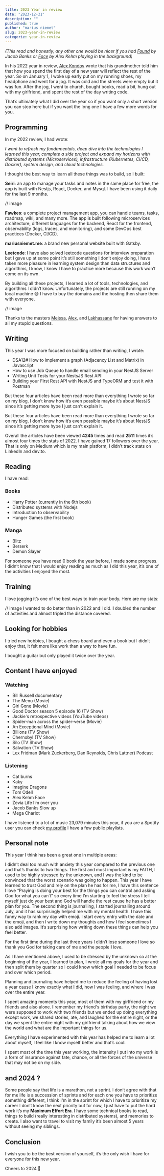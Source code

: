 ```yaml
---
title: 2023 Year in review
date: "2023-12-31"
description: ""
published: true
author: "marius niemet"
slug: 2023-year-in-review
categorie: year-in-review
---
```


_(This read and honestly, any other one would be nicer if you had [Found](https://www.youtube.com/watch?v=zxXum6Szi6I&ab_channel=JacobBanksVEVO) by Jacob Banks or [Face](https://www.youtube.com/watch?v=coTEylUH5Uk&ab_channel=EpidemicIndie) by Alex Kehm playing in the background)_

In his 2022 year in review, [Alex Kondov](https://twitter.com/alexanderkondov) wrote that his grandmother told him that how you spend the first day of a new year will reflect the rest of the year. So on January 1, I woke up early put on my running shoes, my headphone and went for a jog. It was cold and the streets were empty but it was fun. After the jog, I went to church, bought books, read a bit, hung out with my girlfriend, and spent the rest of the day writing code.

That’s ultimately what I did over the year so if you want only a short version you can stop here but if you want the long one I have a few more words for you.

## Programming

In my 2022 review, I had wrote:

_I want to refresh my fundamentals, deep dive into the technologies I learned this year, complete a side project and expand my horizons with distributed systems (Microservices), infrastructure (Kubernetes, CI/CD, Docker), system design, and cloud technologies._

I thought the best way to learn all these things was to build, so I built:

**Seiri**: an app to manage your tasks and notes in the same place for free, the app is built with Nestjs, React, Docker, and Mysql. I have been using it daily for the last 9 months.

// image

**Fawkes**: a complete project management app, you can handle teams, tasks, roadmap, wiki, and many more. The app is built following microservices architecture, different languages for the backend, React for the frontend, observability (logs, traces, and monitoring), and some DevOps best practices (Docker, CI/CD).

**mariusniemet.me**: a brand new personal website built with Gatsby.

**Leetcode**: I have also solved leetcode questions for interview preparation but I gave up at some point it’s still something I don’t enjoy doing, I have taken more pleasure in learning system design than data structures and algorithms, I know, I know I have to practice more because this work won’t come on its own.

By building all these projects, I learned a lot of tools, technologies, and algorithms I didn’t know. Unfortunately, the projects are still running on my local machine 😅 I have to buy the domains and the hosting then share them with everyone.

// image

Thanks to the masters [Meissa](https://twitter.com/the_it_dev), [Alex](https://twitter.com/alexanderkondov), and [Lakhassane](https://twitter.com/lakhassane) for having answers to all my stupid questions.

## Writing

This year I was more focused on building rather than writing, I wrote:

- DSA12# How to implement a graph (Adjacency List and Matrix) in Javascript
- How to use Job Queue to handle email sending in your NestJS Server
- Writing Unit Tests for your NestsJS Rest API
- Building your First Rest API with NestJS and TypeORM and test it with Postman

But these four articles have been read more than everything I wrote so far on my blog, I don’t know how it’s even possible maybe it’s about NestJS since it’s getting more hype I just can’t explain it.

But these four articles have been read more than everything I wrote so far on my blog, I don’t know how it’s even possible maybe it’s about NestJS since it’s getting more hype I just can’t explain it.

Overall the articles have been viewed **4245** times and read **2511** times it’s almost four times the stats of 2022. I have gained 17 followers over the year. That is only on Medium which is my main platform, I didn’t track stats on LinkedIn and dev.to.

## Reading

I have read:

### Books

- Harry Potter (currently in the 6th book)
- Distributed systems with Nodejs
- Introduction to observability
- Hunger Games (the first book)

### Manga

- Blitz
- Berserk
- Demon Slayer

For someone you have read 0 book the year before, I made some progress. I didn’t know that I would enjoy reading as much as I did this year, it’s one of the activities I enjoyed the most.

## Training

I love jogging it’s one of the best ways to train your body. Here are my stats:

// image
I wanted to do better than in 2022 and I did. I doubled the number of activities and almost tripled the distance covered.

## Looking for hobbies

I tried new hobbies, I bought a chess board and even a book but I didn’t enjoy that, it felt more like work than a way to have fun.

I bought a guitar but only played it twice over the year.

## Content I have enjoyed

### Watching

- Bill Russell documentary
- The Menu (Movie)
- Girl Gone (Movie)
- Good Doctor season 5 episode 16 (TV Show)
- Jackie's retrospective videos (YouTube videos)
- Spider-man across the spider-verse (Movie)
- An Exceptional Mind (Movie)
- Billions (TV Show)
- Chernobyl (TV Show)
- Silo (TV Show)
- Salvation (TV Show)
- Lex Fridman (Mark Zuckerberg, Dan Reynolds, Chris Lattner) Podcast

### Listening

- Cat burns
- Kaky
- Imagine Dragons
- Tom Odell
- Alex Kehm Face
- Zevia Life I’m over you
- Jacob Banks Slow up
- Mega Chariot

I have listened to a lot of music 23,079 minutes this year, if you are a Spotify user you can check [my profile](https://open.spotify.com/user/hozj2p2sud7fpljgjs36wjmp8?si=0f43ea4aaa53471e) I have a few public playlists.

## Personal note

This year I think has been a great one in multiple areas:

I didn’t deal too much with anxiety this year compared to the previous one and that’s thanks to two things. The first and most important is my FAITH, I used to be highly stressed by the unknown, and I was the kind to be convinced that the worst scenario was going to happen. This year I have learned to trust God and rely on the plan he has for me, I have this sentence I love “Praying is doing your best for the things you can control and asking God for what you can’t” so every time I’m starting to feel the stress I tell myself just do your best and God will handle the rest cause he has a better plan for you. The second thing is journalling, I started journalling around July, and it has surprisingly helped me with my mental health. I have this funny way to rank my day with emoji. I start every entry with the date and the emoji, and then I write down my thoughts and how I feel sometimes I also add images. It’s surprising how writing down these things can help you feel better.

For the first time during the last three years I didn’t lose someone I love so thank you God for taking care of me and the people I love.

As I have mentioned above, I used to be stressed by the unknown so at the beginning of the year, I learned to plan, I wrote all my goals for the year and then split them by quarter so I could know which goal I needed to be focus and over which period.

Planning and journaling have helped me to reduce the feeling of having lost a year cause I know exactly what I did, how I was feeling, and where I was over the entire year.

I spent amazing moments this year, most of them with my girlfriend or my friends and also alone. I remember my friend's birthday party, the night we were supposed to work with two friends but we ended up doing everything except work, we shared stories, ate, and laughed for the entire night, or the day we spent the entire night with my girlfriend talking about how we view the world and what are the important things for us.

Everything I have experimented with this year has helped me to learn a lot about myself, I feel like I know myself better and that’s cool.

I spent most of the time this year working, the intensity I put into my work is a form of insurance against fate, chance, or all the forces of the universe that may not be on my side.

## and 2024 ?

Some people say that life is a marathon, not a sprint. I don’t agree with that for me life is a succession of sprints and for each one you have to prioritize something different, I think I'm in the sprint for which I have to prioritize my career I don’t know the next priority but for now, I just have to put the hard work it’s my **Maximum Effort Era**. I have some technical books to read, things to build (really interesting in distributed systems), and memories to create. I also want to travel to visit my family it’s been almost 5 years without seeing my siblings.

## Conclusion

I wish you to be the best version of yourself, it’s the only wish I have for everyone for this new year.

Cheers to 2024 🥂

